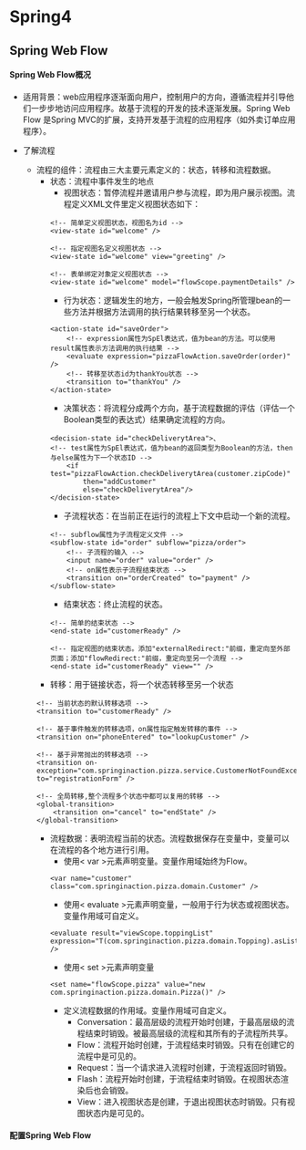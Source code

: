 # Spring4

## Spring Web Flow

#### Spring Web Flow概况

* 适用背景：web应用程序逐渐面向用户，控制用户的方向，遵循流程并引导他们一步步地访问应用程序。故基于流程的开发的技术逐渐发展。Spring Web Flow 是Spring MVC的扩展，支持开发基于流程的应用程序（如外卖订单应用程序）。

* 了解流程
  * 流程的组件：流程由三大主要元素定义的：状态，转移和流程数据。
    * 状态：流程中事件发生的地点
      * 视图状态：暂停流程并邀请用户参与流程，即为用户展示视图。流程定义XML文件里定义视图状态如下：
      ```
      <!-- 简单定义视图状态，视图名为id -->
      <view-state id="welcome" />
      ```
      ```
      <!-- 指定视图名定义视图状态 -->
      <view-state id="welcome" view="greeting" />
      ```
      ```
      <!-- 表单绑定对象定义视图状态 -->
      <view-state id="welcome" model="flowScope.paymentDetails" />
      ```
      * 行为状态：逻辑发生的地方，一般会触发Spring所管理bean的一些方法并根据方法调用的执行结果转移至另一个状态。
      ```
      <action-state id="saveOrder">
          <!-- expression属性为SpEl表达式，值为bean的方法。可以使用result属性表示方法调用的执行结果 -->
          <evaluate expression="pizzaFlowAction.saveOrder(order)" />
          <!-- 转移至状态id为thankYou状态 -->
          <transition to="thankYou" />
      </action-state>
      ```
      * 决策状态：将流程分成两个方向，基于流程数据的评估（评估一个Boolean类型的表达式）结果确定流程的方向。      
      ```
      <decision-state id="checkDeliverytArea">、
      <!-- test属性为SpEl表达式，值为bean的返回类型为Boolean的方法，then与else属性为下一个状态ID -->
          <if test="pizzaFlowAction.checkDeliverytArea(customer.zipCode)"
              then="addCustomer"
              else="checkDeliverytArea"/>
      </decision-state>
      ```
      * 子流程状态：在当前正在运行的流程上下文中启动一个新的流程。
      ```
      <!-- subflow属性为子流程定义文件 -->
      <subflow-state id="order" subflow="pizza/order">
          <!-- 子流程的输入 -->
          <input name="order" value="order" />
          <!-- on属性表示子流程结束状态 -->
          <transition on="orderCreated" to="payment" />
      </subflow-state>
      ```
      * 结束状态：终止流程的状态。
      ```
      <!-- 简单的结束状态 -->
      <end-state id="customerReady" />
      ```
      ```
      <!-- 指定视图的结束状态。添加"externalRedirect:"前缀，重定向至外部页面；添加"flowRedirect:"前缀，重定向至另一个流程 -->
      <end-state id="customerReady" view="" />
      ```
    * 转移：用于链接状态，将一个状态转移至另一个状态
    ```
    <!-- 当前状态的默认转移选项 -->
    <transition to="customerReady" />
    ```
    ```
    <!-- 基于事件触发的转移选项，on属性指定触发转移的事件 -->
    <transition on="phoneEntered" to="lookupCustomer" />
    ```
    ```
    <!-- 基于异常抛出的转移选项 -->
    <transition on-exception="com.springinaction.pizza.service.CustomerNotFoundException" to="registrationForm" />
    ```
    ```
    <!-- 全局转移,整个流程多个状态中都可以复用的转移 -->
    <global-transition>
        <transition on="cancel" to="endState" />
    </global-transition>
    ```
    * 流程数据：表明流程当前的状态。流程数据保存在变量中，变量可以在流程的各个地方进行引用。
      * 使用< var >元素声明变量。变量作用域始终为Flow。
      ```
      <var name="customer" class="com.springinaction.pizza.domain.Customer" />
      ```
      * 使用< evaluate >元素声明变量，一般用于行为状态或视图状态。变量作用域可自定义。
      ```
      <evaluate result="viewScope.toppingList" expression="T(com.springinaction.pizza.domain.Topping).asList()" />
      ```
      * 使用< set >元素声明变量
      ```
      <set name="flowScope.pizza" value="new com.springinaction.pizza.domain.Pizza()" />
      ```
      * 定义流程数据的作用域。变量作用域可自定义。
        * Conversation：最高层级的流程开始时创建，于最高层级的流程结束时销毁。被最高层级的流程和其所有的子流程所共享。
        * Flow：流程开始时创建，于流程结束时销毁。只有在创建它的流程中是可见的。
        * Request：当一个请求进入流程时创建，于流程返回时销毁。
        * Flash：流程开始时创建，于流程结束时销毁。在视图状态渲染后也会销毁。
        * View：进入视图状态是创建，于退出视图状态时销毁。只有视图状态内是可见的。

#### 配置Spring Web Flow

